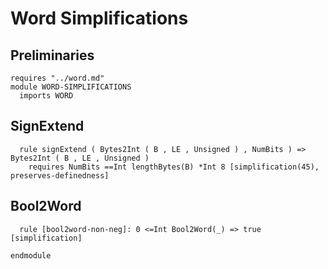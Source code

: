 # Word Simplifications

## Preliminaries

```k
requires "../word.md"
module WORD-SIMPLIFICATIONS
  imports WORD
```

## SignExtend

```k
  rule signExtend ( Bytes2Int ( B , LE , Unsigned ) , NumBits ) => Bytes2Int ( B , LE , Unsigned )
    requires NumBits ==Int lengthBytes(B) *Int 8 [simplification(45), preserves-definedness]
```

## Bool2Word

```k
  rule [bool2word-non-neg]: 0 <=Int Bool2Word(_) => true [simplification]
```

```k
endmodule
```